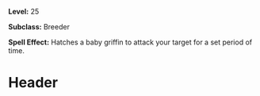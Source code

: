 <!-- TITLE: Spell: Hatch Griffin -->
<!-- SUBTITLE:  -->

**Level:** 25

**Subclass:** Breeder

**Spell Effect:** Hatches a baby griffin to attack your target for a set period of time.

# Header
